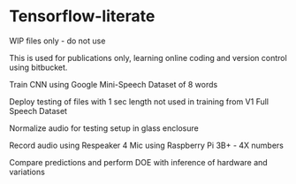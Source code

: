 # Tensorflow-literate
WIP files only - do not use 

This is used for publications only, learning online coding and version control using bitbucket. 

Train CNN using Google Mini-Speech Dataset of 8 words 

Deploy testing of files with 1 sec length not used in training from V1 Full Speech Dataset 

Normalize audio for testing setup in glass enclosure 

Record audio using Respeaker 4 Mic using Raspberry Pi 3B+ - 4X numbers 

Compare predictions and perform DOE with inference of hardware and variations 
